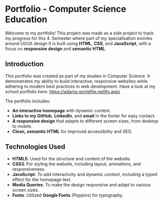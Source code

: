 # Portfolio - Computer Science Education

Welcome to my portfolio! This project was made as a side project to track my progress for this 4. Semester where part of my specialisation evovles around UI/UX design
It is built using **HTML**, **CSS**, and **JavaScript**, with a focus on **responsive design** and **semantic HTML**. 

## Introduction

This portfolio was created as part of my studies in Computer Science. It demonstrates my ability to build interactive, responsive websites while adhering to modern best practices in web development. 
Have a look at my school portfolio here: https://adams-porteflje.netlify.app/

The portfolio includes:

- **An interactive homepage** with dynamic content.
- **Links to my GitHub**, **LinkedIn**, and **email** in the footer for easy contact.
- **A responsive design** that adapts to different screen sizes, from desktop to mobile.
- **Clean, semantic HTML** for improved accessibility and SEO.

## Technologies Used

- **HTML5**: Used for the structure and content of the website.
- **CSS3**: For styling the website, including layout, animations, and responsiveness.
- **JavaScript**: To add interactivity and dynamic content, including a typed effect for the homepage text.
- **Media Queries**: To make the design responsive and adapt to various screen sizes.
- **Fonts**: Utilized **Google Fonts** (Poppins) for typography.
